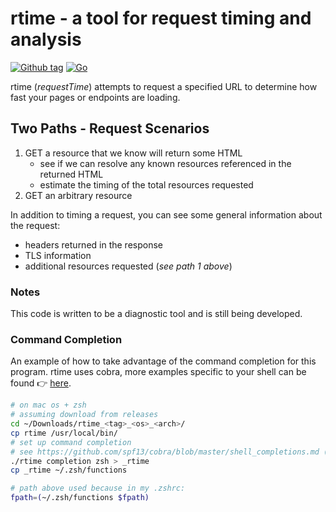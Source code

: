 # rtime - a tool for request timing and analysis
[![Github tag](https://badgen.net/github/tag/rdenson/rtime)](https://github.com/rdenson/rtime/tags/) [![Go](https://github.com/rdenson/rtime/actions/workflows/go-release.yml/badge.svg?branch=0.0.2-beta)](https://github.com/rdenson/rtime/actions/workflows/go-release.yml)

rtime (_requestTime_) attempts to request a specified URL to determine how fast
your pages or endpoints are loading.

## Two Paths - Request Scenarios
1. GET a resource that we know will return some HTML
   * see if we can resolve any known resources referenced in the returned HTML
   * estimate the timing of the total resources requested
2. GET an arbitrary resource

In addition to timing a request, you can see some general information about the
request:
* headers returned in the response
* TLS information
* additional resources requested (_see path 1 above_)

### Notes
This code is written to be a diagnostic tool and is still being developed.

### Command Completion
An example of how to take advantage of the command completion for this program.
rtime uses cobra, more examples specific to your shell can be found 👉  [here](https://github.com/spf13/cobra/blob/master/shell_completions.md).
```sh
# on mac os + zsh
# assuming download from releases
cd ~/Downloads/rtime_<tag>_<os>_<arch>/
cp rtime /usr/local/bin/
# set up command completion
# see https://github.com/spf13/cobra/blob/master/shell_completions.md (zsh section)
./rtime completion zsh > _rtime
cp _rtime ~/.zsh/functions

# path above used because in my .zshrc:
fpath=(~/.zsh/functions $fpath)
```
